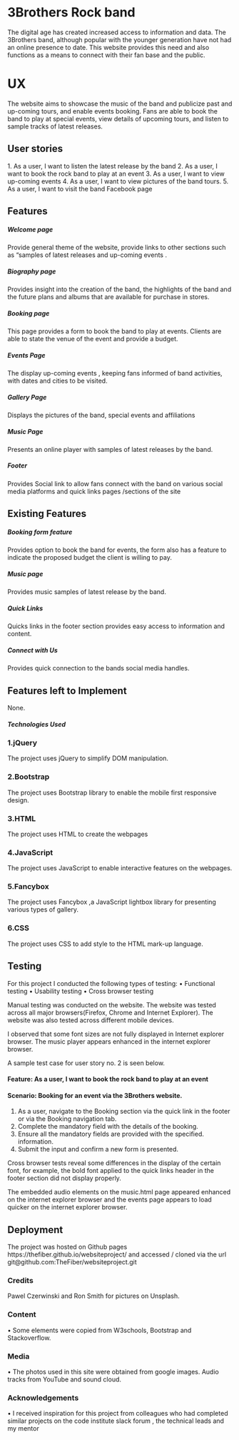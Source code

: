 <h1>3Brothers Rock band</h1>

The digital age has created increased access to information and data. The 3Brothers band, although popular with the younger generation have not had an online presence to date. This website provides this need and also functions as a means to connect with their fan base and the public.

<h1>UX</h1>

The website aims to showcase the music of the band and publicize past and up-coming tours, and enable events booking. Fans are able to book the band to play at special events, view details of upcoming tours, and listen to sample tracks of latest releases.

<h2>User stories</h2>
1.	As a user, I want to listen the latest release by the band
2.	As a user, I want to book the rock band to play at an event
3.	As a user, I want to view  up-coming events
4.	As a user, I want to view pictures of the band tours.
5.	As a user, I want to visit the band Facebook page

<h2>Features</h2>

<h5>Welcome page</h5> Provide general theme of the website, provide links to other sections such as “samples of latest releases and up-coming events .

<h5>Biography page</h5> Provides insight into the creation of the band, the highlights of the band and the future plans and albums that are available for purchase in stores.

<h5>Booking page</h5> This page provides  a form to book the band to play at events. Clients are able to state the venue of the event and provide a budget.

<h5>Events Page</h5>  The display up-coming events , keeping fans informed of band activities, with dates and cities to be visited.

<h5>Gallery Page</h5> Displays the pictures of the band, special events and affiliations

<h5>Music Page</h5> Presents an online player with samples of latest releases by the band.

<h5>Footer</h5> Provides Social link to allow fans connect with the band on various social media platforms and quick links pages /sections of the site

<h2>Existing Features</h2>

<h5>Booking form feature</h5> Provides option to book the band for events, the form also has a feature to indicate the proposed budget the client is willing to pay.
<h5>Music page</h5> Provides music samples of latest release by the band.
<h5>Quick Links</h5> Quicks links in the footer section provides easy access to information and content.
<h5>Connect with Us</h5> Provides quick connection to the bands social media handles.


<h2>Features left to Implement</h2>
None.

<h5>Technologies Used</h5>
<h3>1.jQuery</h3>
The project uses jQuery to simplify DOM manipulation.

<h3>2.Bootstrap</h3>
The project uses Bootstrap library to enable the mobile first responsive design.

<h3>3.HTML</h3>
The project uses HTML to create the webpages

<h3>4.JavaScript</h3>
The project uses JavaScript to enable interactive features on the webpages.

<h3>5.Fancybox</h3>
The project uses Fancybox ,a JavaScript lightbox library for presenting various types of gallery.

<h3>6.CSS</h3>
The project uses CSS to add style to the HTML mark-up language.

<h2>Testing</h2>
For this project I conducted the following types of testing:
•	Functional testing
•	Usability testing
•	Cross browser testing

Manual testing was conducted on the website. The website was tested across all major browsers(Firefox, Chrome and Internet Explorer). The website was also tested across different mobile devices.

I observed that some font sizes are not fully displayed in Internet explorer browser. The music player appears enhanced in the internet explorer browser.

A sample test case for user story no. 2 is seen below.

<h4>Feature: As a user, I want to book the rock band to play at an event</h4>

<h4>Scenario: Booking for an event via the 3Brothers website.</h4>

1.	As a user, navigate to the Booking section via the quick link in the footer or via the Booking navigation tab.
2.	Complete the mandatory field with the details of the booking.
3.	Ensure all the mandatory fields are provided with the specified. information.
4.	Submit the input and confirm a new form is presented.

Cross browser tests reveal some differences in the display of the certain font, for example, the bold font applied to the quick links header in the footer section did not display properly.

The embedded audio elements on the music.html page appeared enhanced on the internet explorer browser and the events page appears to load quicker on the internet explorer browser.


<h2>Deployment</h2>
The project was hosted on Github pages https://thefiber.github.io/websiteproject/  and accessed / cloned via the url  git@github.com:TheFiber/websiteproject.git

<h3>Credits</h3> Pawel Czerwinski and Ron Smith for pictures on Unsplash.

<h3>Content</h3>
•	Some elements were copied from W3schools, Bootstrap and Stackoverflow.

<h3>Media</h3>
•	The photos used in this site were obtained from google images. Audio tracks from YouTube and sound cloud.

<h3>Acknowledgements</h3>
•	I received inspiration for this project from colleagues who had completed similar projects on the code institute slack forum , the technical leads and my mentor
